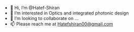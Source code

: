 - 👋 Hi, I’m @Hatef-Shiran
- 👀 I’m interested in Optics and integrated photonic design
- 💞️ I’m looking to collaborate on ...
- 📫 Please reach me at Hatefshiran00@gmail.com

<!---
Hatef-Shiran/Hatef-Shiran is a ✨ special ✨ repository because its `README.md` (this file) appears on your GitHub profile.
You can click the Preview link to take a look at your changes.
--->
